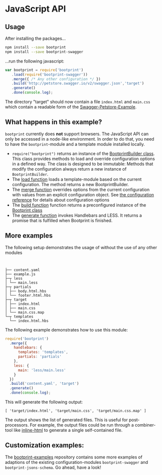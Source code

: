 # JavaScript API 

## Usage

After installing the packages...

```bash
npm install --save bootprint
npm install --save bootprint-swagger
```

...run the following javascript:

```js
var bootprint = require('bootprint')
   .load(require('bootprint-swagger'))
   .merge({ /* Any other configuration */ })
   .build('http://petstore.swagger.io/v2/swagger.json','target')
   .generate()
   .done(console.log);
```

The directory "target" should now contain a file `index.html` and `main.css` which contain a readable
form of the [Swagger-Petstore-Example](http://petstore.swagger.io/).

## What happens in this example?

`bootprint` currently does **not** support browsers. The JavaScript API can only be accessed in 
a node-like environment. In order to do that, you need to have the `bootprint`-module 
and a template module installed locally.


* `require("bootprint")` returns an instance of the [BootprintBuilder class](api.md#BootprintBuilder).
  This class provides methods to load and override configuration options in a defined way.
  The class is designed to be immutable: Methods that modify the configuration always 
  return a new instance of `BootprintBuilder`.
* The [load function](api.md#BooprintBuilder#load) loads a template-module based on the
  current configuration. The method returns a new BootprintBuilder.
* The [merge function](api.md#BootprintBuilder#merge) overrides options from the current
  configuration with values from an explicit configuration object.
  See [the configuration reference](config.md) for details about configuration options
* The [build function](api.md#BooprintBuilder#build) function returns a preconfigured instance 
  of the [Bootprint class](api.md#Bootprint)
* The [generate function](api.md#Bootprint#generate) invokes Handlebars and LESS. 
  It returns a promise that is fulfilled when Bootprint is finished.
  
## More examples

The following setup demonstrates the usage of without the use of any other modules

<pre><code>

├── content.yaml
├── example.js
├─┬ less
│ └── main.less
├─┬ partials
│ ├── body.html.hbs
│ └── footer.html.hbs
├─┬ target
│ ├── index.html
│ ├── main.css
│ └── main.css.map
└─┬ templates
  └── index.html.hbs
</code></pre>

The following example demonstrates how to use this module:

```js
require('bootprint')
  .merge({
    handlebars: {
      templates: 'templates',
      partials: 'partials'
    },
    less: {
      main: 'less/main.less'
    }
  })
  .build('content.yaml', 'target')
  .generate()
  .done(console.log);
```

This will generate the following output:

```
[ 'target/index.html', 'target/main.css', 'target/main.css.map' ]
```

The output shows the list of generated files. This is useful for post-processors. 
For example, the output files could be run through a combiner-tool like [inline-html](https://npmjs.com/package/inline-html) to 
generate a single self-contained file.

## Customization examples:

The [bootprint-examples](https://github.com/nknapp/bootprint-examples) repository contains some more examples 
of adaptions of the existing configuration-modules `bootprint-swagger` and `bootprint-jsons-schema`.
Go ahead, have a look!


